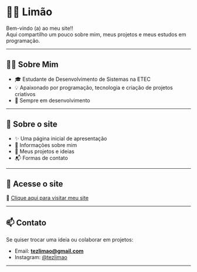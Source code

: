 # 🍋‍🟩 Limão

Bem-vindo (a) ao meu site!!   
Aqui compartilho um pouco sobre mim, meus projetos e meus estudos em programação.  

---

## 👨‍💻 Sobre Mim
- 🎓 Estudante de Desenvolvimento de Sistemas na ETEC  
- 💡 Apaixonado por programação, tecnologia e criação de projetos criativos  
- 🌱 Sempre em desenvolvimento

---

## 📂 Sobre o site
- ✨ Uma página inicial de apresentação  
- 📖 Informações sobre mim  
- 💼 Meus projetos e ideias  
- 📬 Formas de contato  

---

## 🚀 Acesse o site
🔗 [Clique aqui para visitar meu site](https://montezzs.github.io)

---

## 📫 Contato
Se quiser trocar uma ideia ou colaborar em projetos:  
- Email: **tezlimao@gmail.com** 
- Instagram: [@tezlimao](https://instagram.com/tezlimao)  

---

